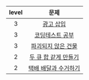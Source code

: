 | level | 문제 |
|:----:|:----:|
| 3 | [광고 삽입](https://school.programmers.co.kr/learn/courses/30/lessons/72414) |
| 3 | [코딩테스트 공부](https://school.programmers.co.kr/learn/courses/30/lessons/118668) |
| 3 | [파괴되지 않은 건물](https://school.programmers.co.kr/learn/courses/30/lessons/92344) |
| 2 | [두 큐 합 같게 만들기](https://school.programmers.co.kr/learn/courses/30/lessons/118667) |
| 2 | [택배 배달과 수거하기](https://school.programmers.co.kr/learn/courses/30/lessons/150369) |
